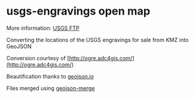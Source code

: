 # usgs-engravings open map

More information: [USGS FTP](ftp://ftpext.usgs.gov/pub/er/va/reston/Engravings/)

Converting the locations of the USGS engravings for sale from KMZ into GeoJSON

Conversion courtesy of [http://ogre.adc4gis.com/](http://ogre.adc4gis.com/)

Beautification thanks to [geojson.io](http://geojson.io)

Files merged using [geojson-merge](https://github.com/mapbox/geojson-merge)
